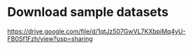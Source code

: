 # Download sample datasets
https://drive.google.com/file/d/1qtJz507GwVL7KXbpiMq4yU-FB0Sf1Fzh/view?usp=sharing
